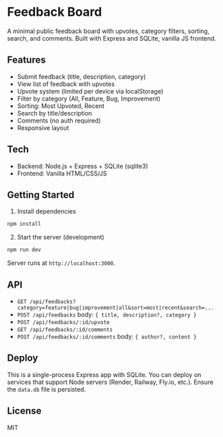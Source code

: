 # Feedback Board

A minimal public feedback board with upvotes, category filters, sorting, search, and comments. Built with Express and SQLite, vanilla JS frontend.

## Features

- Submit feedback (title, description, category)
- View list of feedback with upvotes
- Upvote system (limited per device via localStorage)
- Filter by category (All, Feature, Bug, Improvement)
- Sorting: Most Upvoted, Recent
- Search by title/description
- Comments (no auth required)
- Responsive layout

## Tech

- Backend: Node.js + Express + SQLite (sqlite3)
- Frontend: Vanilla HTML/CSS/JS

## Getting Started

1. Install dependencies

```bash
npm install
```

2. Start the server (development)

```bash
npm run dev
```

Server runs at `http://localhost:3000`.

## API

- `GET /api/feedbacks?category=feature|bug|improvement|all&sort=most|recent&search=...`
- `POST /api/feedbacks` body: `{ title, description?, category }`
- `POST /api/feedbacks/:id/upvote`
- `GET /api/feedbacks/:id/comments`
- `POST /api/feedbacks/:id/comments` body: `{ author?, content }`

## Deploy

This is a single-process Express app with SQLite. You can deploy on services that support Node servers (Render, Railway, Fly.io, etc.). Ensure the `data.db` file is persisted.

## License

MIT


